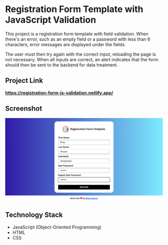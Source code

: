 # Registration Form Template with JavaScript Validation

This project is a registration form template with field validation. When there's an error, such as an empty field or a password with less than 6 characters, error messages are displayed under the fields. 

The user must then try again with the correct input, reloading the page is not necessary. When all inputs are correct, an alert indicates that the form should then be sent to the backend for data treatment. 

## Project Link

**https://registration-form-js-validation.netlify.app/**

## Screenshot

![Screenshot](assets/img/Screenshot.png)

## Technology Stack

+ JavaScript (Object-Oriented Programming)
+ HTML
+ CSS
